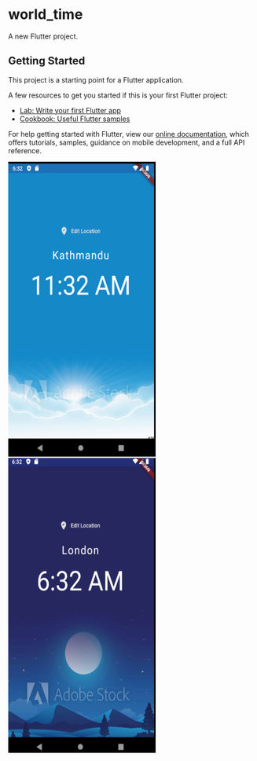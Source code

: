 # world_time

A new Flutter project.

## Getting Started

This project is a starting point for a Flutter application.

A few resources to get you started if this is your first Flutter project:

- [Lab: Write your first Flutter app](https://flutter.dev/docs/get-started/codelab)
- [Cookbook: Useful Flutter samples](https://flutter.dev/docs/cookbook)

For help getting started with Flutter, view our
[online documentation](https://flutter.dev/docs), which offers tutorials,
samples, guidance on mobile development, and a full API reference.

<img height="600" width="300" src="https://github.com/BibekUprety/world-time/blob/main/assets/kathmandu.png">
<img height ="600" width="300" src="https://github.com/BibekUprety/world-time/blob/main/assets/London.png">

